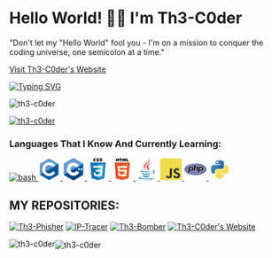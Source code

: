 <h1 align="left">Hello World! 👋🏻 I'm Th3-C0der </h1>
"Don't let my "Hello World" fool you - I'm on a mission to conquer the coding universe, one semicolon at a time."

<a href="https://Th3-C0der.github.io">Visit Th3-C0der's Website</a>

[![Typing SVG](https://readme-typing-svg.demolab.com?font=Rubik+Glitch&size=38&pause=1000&color=00FF00&random=false&width=450&lines=Hello+I+Am+Th3-C0der)](https://Th3-C0der.github.io)

<p align="left"> <img src="https://komarev.com/ghpvc/?username=th3-c0der&label=Profile%20views&color=0e75b6&style=flat" alt="th3-c0der" /> </p>

<p align="left"> <a href="https://github.com/ryo-ma/github-profile-trophy"><img src="https://github-profile-trophy.vercel.app/?username=th3-c0der" alt="th3-c0der" /></a> </p>


<h3 align="left">Languages That I Know And Currently Learning:</h3>
<p align="left"> <a href="https://www.gnu.org/software/bash/" target="_blank" rel="noreferrer"> <img src="https://upload.wikimedia.org/wikipedia/commons/4/4b/Bash_Logo_Colored.svg" alt="bash" width="40" height="40"/> </a> <a href="https://www.cprogramming.com/" target="_blank" rel="noreferrer"> <img src="https://raw.githubusercontent.com/devicons/devicon/master/icons/c/c-original.svg" alt="c" width="40" height="40"/> </a> <a href="https://www.w3schools.com/cpp/" target="_blank" rel="noreferrer"> <img src="https://raw.githubusercontent.com/devicons/devicon/master/icons/cplusplus/cplusplus-original.svg" alt="cplusplus" width="40" height="40"/> </a> <a href="https://www.w3schools.com/css/" target="_blank" rel="noreferrer"> <img src="https://raw.githubusercontent.com/devicons/devicon/master/icons/css3/css3-original-wordmark.svg" alt="css3" width="40" height="40"/> </a> <a href="https://www.w3.org/html/" target="_blank" rel="noreferrer"> <img src="https://raw.githubusercontent.com/devicons/devicon/master/icons/html5/html5-original-wordmark.svg" alt="html5" width="40" height="40"/> </a> <a href="https://www.java.com" target="_blank" rel="noreferrer"> <img src="https://raw.githubusercontent.com/devicons/devicon/master/icons/java/java-original.svg" alt="java" width="40" height="40"/> </a> <a href="https://developer.mozilla.org/en-US/docs/Web/JavaScript" target="_blank" rel="noreferrer"> <img src="https://raw.githubusercontent.com/devicons/devicon/master/icons/javascript/javascript-original.svg" alt="javascript" width="40" height="40"/> </a> <a href="https://www.php.net" target="_blank" rel="noreferrer"> <img src="https://raw.githubusercontent.com/devicons/devicon/master/icons/php/php-original.svg" alt="php" width="40" height="40"/> </a> <a href="https://www.python.org" target="_blank" rel="noreferrer"> <img src="https://raw.githubusercontent.com/devicons/devicon/master/icons/python/python-original.svg" alt="python" width="40" height="40"/> </a> </p>

<h2 align="left">MY REPOSITORIES:</h2>

<a href="https://github.com/Th3-C0der/Th3-Phisher"><img title="Th3-Phisher" src="https://github-readme-stats.vercel.app/api/pin/?username=Th3-C0der&repo=Th3-Phisher&theme=highcontrast"></a>
<a href="https://github.com/Th3-C0der/IP-TRACER"><img title="IP-Tracer" src="https://github-readme-stats.vercel.app/api/pin/?username=Th3-C0der&repo=IP-TRACER&theme=vision-friendly-dark"></a>
<a href="https://github.com/Th3-C0der/Th3-Bomber"><img title="Th3-Bomber" src="https://github-readme-stats.vercel.app/api/pin/?username=Th3-C0der&repo=Th3-Bomber&theme=highcontrast"></a>
<a href="https://github.com/Th3-C0der/Th3-C0der.github.io"><img title="Th3-C0der's Website" src="https://github-readme-stats.vercel.app/api/pin/?username=Th3-C0der&repo=Th3-C0der.github.io&theme=radical"></a>

<p><img align="left" src="https://github-readme-stats.vercel.app/api/top-langs?username=th3-c0der&show_icons=true&locale=en&layout=compact" alt="th3-c0der" /></p>

<p><img align="center" src="https://github-readme-streak-stats.herokuapp.com/?user=th3-c0der&" alt="th3-c0der" /></p>




<!---
Th3-C0der/Th3-C0der is a ✨ special ✨ repository because its `README.md` (this file) appears on your GitHub profile.
You can click the Preview link to take a look at your changes.
--->
